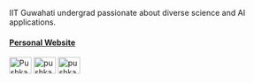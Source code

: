 <!--### Hi there <img src="https://raw.githubusercontent.com/MartinHeinz/MartinHeinz/master/wave.gif" width="23px"> -->

IIT Guwahati undergrad passionate about diverse science and AI applications.
<!-- Undergrad at IIT Guwahati. I love exploring distinct science domains and have a keen interest in AI and its innumerable implementations.
  <img src = "images\Holopin-badge.png" align="right" style="width: 50%; height: auto;"> -->

#### [Personal Website](https://pushkar1853.github.io/)
<p align="left">
<!-- <a href="https://pushkar1853.github.io/" target="blank"><img align="center" src="https://github.com/rahuldkjain/github-profile-readme-generator/blob/888aff31e1d26dd2a6acf6afebbc34970aeb0118/src/images/icons/FrontendDevelopment/tailwind.svg" alt="pushkar-ambastha" height="30" width="40" /></a> -->
<a href="https://twitter.com/Pushkar_A07" target="blank"><img align="center" src="https://raw.githubusercontent.com/rahuldkjain/github-profile-readme-generator/22064237dce9d9052582c108ace3c161b646dfd9/src/images/icons/Social/twitter.svg" alt="Pushkar1853" height="30" width="40" /></a>
<a href="https://www.linkedin.com/in/pushkar-ambastha/" target="blank"><img align="center" src="https://raw.githubusercontent.com/rahuldkjain/github-profile-readme-generator/22064237dce9d9052582c108ace3c161b646dfd9/src/images/icons/Social/linked-in-alt.svg" alt="pushkar-ambastha" height="30" width="40" /></a>
<a href="https://www.kaggle.com/pushkar007" target="blank"><img align="center" src="https://raw.githubusercontent.com/rahuldkjain/github-profile-readme-generator/22064237dce9d9052582c108ace3c161b646dfd9/src/images/icons/Social/kaggle.svg" alt="pushkar-ambastha" height="30" width="40" /></a>
<!-- <a href="https://www.instagram.com/pushkar.ambastha/" target="blank"><img align="center" src="https://raw.githubusercontent.com/rahuldkjain/github-profile-readme-generator/22064237dce9d9052582c108ace3c161b646dfd9/src/images/icons/Social/instagram.svg" alt="pushkar-ambastha" height="30" width="40" /></a> -->
</p>

<!-- ![Visitor Count](https://komarev.com/ghpvc/?username=Pushkar1853&color=blue)

Comments -->
<!-- ## :computer: Technologies I Love
* Machine Learning
* Data Science
* Competitive Programming -->
<!-- <img src = "https://github-readme-stats.vercel.app/api/top-langs/?username=Pushkar1853&layout=compact"> -->
<!-- ## Skill Set :muscle:
These are some of the major technologies that I use or have worked on in the past:
<!-- ### Programming Languages -->
<!-- 
<a href="https://www.python.org" target="_blank" rel="noreferrer"> <img src="https://raw.githubusercontent.com/devicons/devicon/master/icons/python/python-original.svg" alt="python" width="40" height="40"/> </a>|<a href="https://www.cprogramming.com/" target="_blank" rel="noreferrer"> <img src="https://raw.githubusercontent.com/devicons/devicon/master/icons/c/c-original.svg" alt="c" width="40" height="40"/> </a>|<a href="https://www.w3schools.com/cpp/" target="_blank" rel="noreferrer"> <img src="https://raw.githubusercontent.com/devicons/devicon/master/icons/cplusplus/cplusplus-original.svg" alt="cplusplus" width="40" height="40"/> </a>
|--|--|--| -->
<!-- ### Development Languages
 -->
<!-- <img title="HTML" alt="HTML" width="40px" src="https://raw.githubusercontent.com/github/explore/master/topics/html/html.png" />|<img title="Css" alt="Css" width="40px" src="https://raw.githubusercontent.com/github/explore/master/topics/css/css.png">|<img title="JS" alt="JS" width="40px" src="https://raw.githubusercontent.com/github/explore/master/topics/javascript/javascript.png">|<a href="https://www.figma.com/" target="_blank" rel="noreferrer"><img src="https://www.vectorlogo.zone/logos/figma/figma-icon.svg" alt="figma" width="40" height="40"/> </a>
|--|--|--|--| -->
<!-- ### Libraries and Frameworks -->
<!-- <img title="TensorFlow" alt="TensorFlow" width="40px" src="https://raw.githubusercontent.com/github/explore/master/topics/tensorflow/tensorflow.png">|<img title="Keras" alt="Keras" width="40px" src="https://upload.wikimedia.org/wikipedia/commons/thumb/a/ae/Keras_logo.svg/240px-Keras_logo.svg.png">|<img title="Scikit-Learn" alt="Scikit Learn" width="40px" src="https://raw.githubusercontent.com/github/explore/master/topics/scikit-learn/scikit-learn.png">|<img title="Pytorch" alt="Pytorch" width="40px" src="https://raw.githubusercontent.com/github/explore/master/topics/pytorch/pytorch.png">|
|--|--|--|--|
<img title="Numpy" alt="Numpy" width="40px" src="https://raw.githubusercontent.com/github/explore/master/topics/numpy/numpy.png">|<a href="https://seaborn.pydata.org/" target="_blank" rel="noreferrer"> <img src="https://seaborn.pydata.org/_images/logo-mark-lightbg.svg" alt="seaborn" width="40" height="40"/> </a>|<a href="https://pandas.pydata.org/" target="_blank" rel="noreferrer"> <img src="https://raw.githubusercontent.com/devicons/devicon/2ae2a900d2f041da66e950e4d48052658d850630/icons/pandas/pandas-original.svg" alt="pandas" width="40" height="40"/> </a>|<img title="Open CV" alt="Open CV" width="40px" src="https://raw.githubusercontent.com/github/explore/master/topics/opencv/opencv.png">| -->
<!-- ### Tools -->
<!-- 
<img title="Ubuntu" alt="Ubuntu" width="40px" src="https://raw.githubusercontent.com/github/explore/master/topics/ubuntu/ubuntu.png">|<img title="VS Code" alt="VS Code" width="40px" src="https://img.icons8.com/fluent/48/000000/visual-studio-code-2019.png">|<a href="https://git-scm.com/" target="_blank" rel="noreferrer"> <img src="https://www.vectorlogo.zone/logos/git-scm/git-scm-icon.svg" alt="git" width="40" height="40"/> </a>|<img title="Jupyter Notebook" alt="Jupyter" width="40px" src="https://raw.githubusercontent.com/github/explore/master/topics/jupyter-notebook/jupyter-notebook.png">
|--|--|--|--|
<!-- <br> -->
<!-- ###### (In no perticular ordering) --> 
<!-- ## Who am I?
 ```python
 class WhoAmI:
  user = 'Pushkar Ambastha'
  current_edu = "Indian Institute of Technology Guwahati"
  hobbies = [
    'Sketching',
    'Singing',
    'Reading Sci-Fi Novels'
    'Playing Guitar ...'
   ]
 def getCity():
  return Patna_India()
 def Ambitions():
  LearnJapanese()
  LearnSpanish()
  PublishMyPaper()
  WorldTour()
  FinishMyNovel()
  # Assume 10 more awesome ambitions here  ;)
 
 ```
 -->
<!-- ## Stats
[![Pushkar's GitHub stats](https://github-readme-stats.vercel.app/api?username=Pushkar1853&show_icons=true&count_private=true&theme=tokyonight)](https://github.com/Pushkar1853/)
[![GitHub Streak](https://github-readme-streak-stats.herokuapp.com?user=Pushkar1853&theme=tokyonight&hide_border=true&date_format=M%20j%5B%2C%20Y%5D)](https://github.com/Pushkar1853/)
<!-- ![](https://hit.yhype.me/github/profile?user_id=63250453) -->
<!-- ## Hactoberfest2022 
[![@pushkar_07's Holopin board](https://holopin.me/pushkar_07)](https://holopin.io/@pushkar_07) -->
<!-- --- -->
<!-- 
### Profile views counter -->
<!-- ![Visitor Count](https://profile-counter.glitch.me/{Pushkar1853}/count.svg) -->
<!-- ### A Famous Fact/Quote
<a href="https://github.com/marketplace/actions/quote-readme">
<!--STARTS_HERE_QUOTE_README-->
<!-- • <i>The password for the computer controls of nuclear-tipped missiles of the U.S was 00000000 for eight years.</i> -->
<!--ENDS_HERE_QUOTE_README-->
<!-- </a> --> 
<!-- ### <img align ='center' src='https://media2.giphy.com/media/UQDSBzfyiBKvgFcSTw/giphy.gif?cid=ecf05e47p3cd513axbek3f56ti3jzizq8hincw20jauyyfyw&rid=giphy.gif' width ='29' /> Here's some humor for you  -->
<!-- <img src="https://readme-jokes.vercel.app/api" alt="Error fetching resource, Refresh again to view Jokes Card" width = '11000' /> -->
